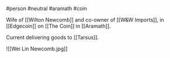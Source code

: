 #person #neutral #aramath #coin 

Wife of [[Wilton Newcomb]] and co-owner of [[W&W Imports]], in [[Edgecoin]] on 
[[The Coin]] in [[Aramath]].

Current delivering goods to [[Tarsus]].

![[Wei Lin Newcomb.jpg]]